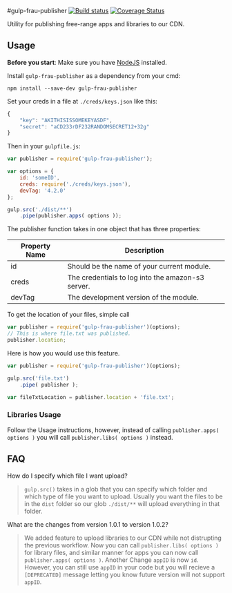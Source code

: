 #gulp-frau-publisher
[![Build status][ci-image]][ci-url]
[![Coverage Status][coverage-image]][coverage-url]

Utility for publishing free-range apps and libraries to our CDN.

## Usage
**Before you start**: Make sure you have [NodeJS](http://nodejs.org) installed.

Install `gulp-frau-publisher` as a dependency from your cmd:

```shell
npm install --save-dev gulp-frau-publisher
```

Set your creds in a file at `./creds/keys.json` like this:

```javascript
{
	"key": "AKITHISISSOMEKEYASDF",
	"secret": "aCD233rDF232RANDOMSECRET12+32g"
}
```
Then in your `gulpfile.js`:

```javascript
var publisher = require('gulp-frau-publisher');

var options = {
	id: 'someID',
	creds: require('./creds/keys.json'),
	devTag: '4.2.0'
};

gulp.src('./dist/**')
	.pipe(publisher.apps( options ));
```

The publisher function takes in one object that has three properties:

| Property Name | Description |
| ------------- | ----------- |
| id            | Should be the name of your current module. |
| creds         | The credentials to log into the amazon-s3 server. |
| devTag        | The development version of the module. |

To get the location of your files, simple call

```javascript
var publisher = require('gulp-frau-publisher')(options);
// This is where file.txt was published.
publisher.location;
```

Here is how you would use this feature.

```javascript
var publisher = require('gulp-frau-publisher')(options);

gulp.src('file.txt')
	.pipe( publisher );

var fileTxtLocation = publisher.location + 'file.txt';
```

### Libraries Usage

Follow the Usage instructions, however, instead of calling `publisher.apps( options )` you will call `publisher.libs( options )` instead.

## FAQ

 How do I specify which file I want upload?

>`gulp.src()` takes in a glob that you can specify which folder and which type of file you want to upload.
Usually you want the files to be in the `dist` folder so our glob `./dist/**` will upload everything in that folder.

 What are the changes from version 1.0.1 to version 1.0.2?

>We added feature to upload libraries to our CDN while not distrupting the previous workflow. Now you can call `publisher.libs( options )` for library files, and similar manner for apps you can now call `publisher.apps( options )`.
Another Change `appID` is now `id`. However, you can still use `appID` in your code but you will recieve a `[DEPRECATED]` message letting you know future version will not support `appID`.


[ci-image]: https://travis-ci.org/Brightspace/gulp-frau-publisher.svg?branch=master
[ci-url]: https://travis-ci.org/Brightspace/gulp-frau-publisher
[coverage-image]: https://img.shields.io/coveralls/Brightspace/gulp-frau-publisher.svg
[coverage-url]: https://coveralls.io/r/Brightspace/gulp-frau-publisher?branch=master
